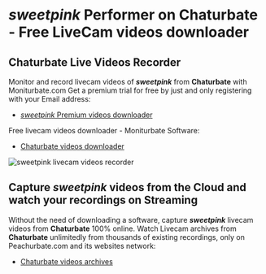 # _sweetpink_ Performer on Chaturbate - Free LiveCam videos downloader

## Chaturbate Live Videos Recorder

Monitor and record livecam videos of **_sweetpink_** from **Chaturbate** with Moniturbate.com
Get a premium trial for free by just and only registering with your Email address:
* [_sweetpink_ Premium videos downloader](https://moniturbate.com/request-demo-licence-key.html)

Free livecam videos downloader - Moniturbate Software:
* [Chaturbate videos downloader](https://moniturbate.com/moniturbate-download-software.html)

![_sweetpink_ livecam videos recorder](https://peachurnet.com/templates/moniturbate-software.png)


## Capture _sweetpink_ videos from the Cloud and watch your recordings on Streaming

Without the need of downloading a software, capture **_sweetpink_** livecam videos from **Chaturbate** 100% online.
Watch Livecam archives from **Chaturbate** unlimitedly from thousands of existing recordings, only on Peachurbate.com and its websites network:
* [Chaturbate videos archives](https://peachurnet.com/)